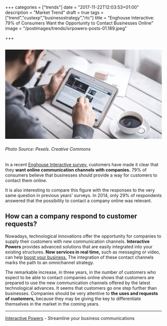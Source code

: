 +++
categories = ["trends"]
date = "2017-11-22T12:03:53+01:00"
description = "Market Trend"
draft = true
tags = ["trend","custexp","businessstrategy","rtc"]
title = "Enghouse Interactive: 79% of Consumers Want the Opportunity to Contact Businesses Online"
image = "/postimages/trends/ivrpowers-posts-01.189.jpeg"

+++

![man purchasing online](/postimages/trends/ivrpowers-posts-01.189.jpeg)
------------
###### Photo Source: Pexels. Creative Commons


In a recent [Enghouse Interactive survey,](https://enghouseinteractive.co.uk/about/in-the-media/79-consumers-want-able-contact-businesses-online/) customers have made it clear that they **want online communication channels with companies.** 79% of consumers believe that businesses should provide a way for customers to contact them online.

It is also interesting to compare this figure with the responses to the very same question in previous years' surveys. In 2014, only 29% of respondents answered that the possibility to contact a company online was relevant.


## How can a company respond to customer requests?

Nowadays, technological innovations offer the opportunity for companies to supply their customers with new communication channels. **Interactive Powers** provides advanced solutions that are easily integrated into your existing structures. **New services in real time,** such as messaging or video, can help [boost your business.]( http://blog.ivrpowers.com/post/products/video-rtc-industries/) The integration of these contact channels marks the path to an omnichannel strategy.

The remarkable increase, in three years, in the number of customers who expect to be able to contact companies online shows that customers are prepared to use the new communication channels offered by the latest technological advances. It seems that customers go one step further than businesses. Companies should be very attentive to **the uses and requests of customers,** because they may be giving the key to differentiate themselves in the market in the coming years.


---
[Interactive Powers](http://www.ivrpowers.com/) - Streamline your business communications


